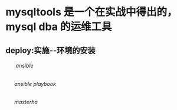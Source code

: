 
# mysqltools 是一个在实战中得出的，mysql dba 的运维工具

## deploy:实施--环境的安装
######        ansible 
######        ansible playbook
######        masterha
